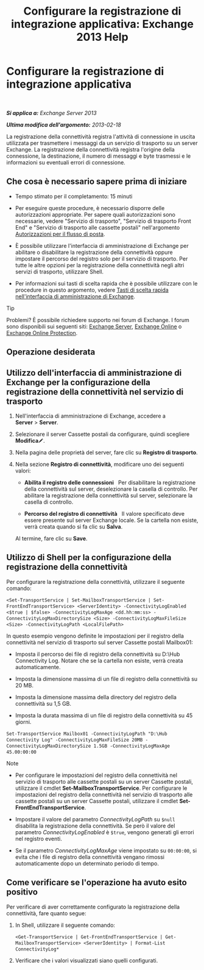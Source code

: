 ﻿---
title: 'Configurare la registrazione di integrazione applicativa: Exchange 2013 Help'
TOCTitle: Configurare la registrazione di integrazione applicativa
ms:assetid: 24e46a79-33ea-44e9-b03c-549db1c86a6f
ms:mtpsurl: https://technet.microsoft.com/it-it/library/Aa996827(v=EXCHG.150)
ms:contentKeyID: 50480184
ms.date: 05/22/2018
mtps_version: v=EXCHG.150
ms.translationtype: MT
---

# Configurare la registrazione di integrazione applicativa

 

_**Si applica a:** Exchange Server 2013_

_**Ultima modifica dell'argomento:** 2013-02-18_

La registrazione della connettività registra l'attività di connessione in uscita utilizzata per trasmettere i messaggi da un servizio di trasporto su un server Exchange. La registrazione della connettività registra l'origine della connessione, la destinazione, il numero di messaggi e byte trasmessi e le informazioni su eventuali errori di connessione.

## Che cosa è necessario sapere prima di iniziare

  - Tempo stimato per il completamento: 15 minuti

  - Per eseguire queste procedure, è necessario disporre delle autorizzazioni appropriate. Per sapere quali autorizzazioni sono necessarie, vedere "Servizio di trasporto", "Servizio di trasporto Front End" e "Servizio di trasporto alle cassette postali" nell'argomento [Autorizzazioni per il flusso di posta](mail-flow-permissions-exchange-2013-help.md).

  - È possibile utilizzare l'interfaccia di amministrazione di Exchange per abilitare o disabilitare la registrazione della connettività oppure impostare il percorso del registro solo per il servizio di trasporto. Per tutte le altre opzioni per la registrazione della connettività negli altri servizi di trasporto, utilizzare Shell.

  - Per informazioni sui tasti di scelta rapida che è possibile utilizzare con le procedure in questo argomento, vedere [Tasti di scelta rapida nell'interfaccia di amministrazione di Exchange](keyboard-shortcuts-in-the-exchange-admin-center-exchange-online-protection-help.md).


> [!TIP]
> Problemi? È possibile richiedere supporto nei forum di Exchange. I forum sono disponibili sui seguenti siti: <A href="https://go.microsoft.com/fwlink/p/?linkid=60612">Exchange Server</A>, <A href="https://go.microsoft.com/fwlink/p/?linkid=267542">Exchange Online</A> o <A href="https://go.microsoft.com/fwlink/p/?linkid=285351">Exchange Online Protection</A>.



## Operazione desiderata

## Utilizzo dell'interfaccia di amministrazione di Exchange per la configurazione della registrazione della connettività nel servizio di trasporto

1.  Nell'interfaccia di amministrazione di Exchange, accedere a **Server** \> **Server**.

2.  Selezionare il server Cassette postali da configurare, quindi scegliere **Modifica**![Icona Modifica](images/JJ218640.6f53ccb2-1f13-4c02-bea0-30690e6ea71d(EXCHG.150).gif "Icona Modifica").

3.  Nella pagina delle proprietà del server, fare clic su **Registro di trasporto**.

4.  Nella sezione **Registro di connettività**, modificare uno dei seguenti valori:
    
      - **Abilita il registro delle connessioni**   Per disabilitare la registrazione della connettività sul server, deselezionare la casella di controllo. Per abilitare la registrazione della connettività sul server, selezionare la casella di controllo.
    
      - **Percorso del registro di connettività**   Il valore specificato deve essere presente sul server Exchange locale. Se la cartella non esiste, verrà creata quando si fa clic su **Salva**.
    
    Al termine, fare clic su **Save**.

## Utilizzo di Shell per la configurazione della registrazione della connettività

Per configurare la registrazione della connettività, utilizzare il seguente comando:

    <Set-TransportService | Set-MailboxTransportService | Set-FrontEndTransportService> <ServerIdentity> -ConnectivityLogEnabled <$true | $false> -ConnectivityLogMaxAge <dd.hh:mm:ss> -ConnectivityLogMaxDirectorySize <Size> -ConnectivityLogMaxFileSize <Size> -ConnectivityLogPath <LocalFilePath>

In questo esempio vengono definite le impostazioni per il registro della connettività nel servizio di trasporto sul server Cassette postali Mailbox01:

  -  Imposta il percorso dei file di registro della connettività su D:\\Hub Connectivity Log. Notare che se la cartella non esiste, verrà creata automaticamente.

  -  Imposta la dimensione massima di un file di registro della connettività su 20 MB.

  -  Imposta la dimensione massima della directory del registro della connettività su 1,5 GB.

  -  Imposta la durata massima di un file di registro della connettività su 45 giorni.

<!-- end list -->

    Set-TransportService Mailbox01 -ConnectivityLogPath "D:\Hub Connectivity Log" -ConnectivityLogMaxFileSize 20MB -ConnectivityLogMaxDirectorySize 1.5GB -ConnectivityLogMaxAge 45.00:00:00


> [!NOTE]
> <UL>
> <LI>
> <P>Per configurare le impostazioni del registro della connettività nel servizio di trasporto alle cassette postali su un server Cassette postali, utilizzare il cmdlet <STRONG>Set-MailboxTransportService</STRONG>. Per configurare le impostazioni del registro della connettività nel servizio di trasporto alle cassette postali su un server Cassette postali, utilizzare il cmdlet <STRONG>Set-FrontEndTransportService</STRONG>.</P>
> <LI>
> <P>Impostare il valore del parametro <EM>ConnectivityLogPath</EM> su <CODE>$null</CODE> disabilita la registrazione della connettività. Se però il valore del parametro <EM>ConnectivityLogEnabled</EM> è <CODE>$true</CODE>, vengono generati gli errori nel registro eventi.</P>
> <LI>
> <P>Se il parametro <EM>ConnectivityLogMaxAge</EM> viene impostato su <CODE>00:00:00</CODE>, si evita che i file di registro della connettività vengano rimossi automaticamente dopo un determinato periodo di tempo.</P></LI></UL>



## Come verificare se l'operazione ha avuto esito positivo

Per verificare di aver correttamente configurato la registrazione della connettività, fare quanto segue:

1.  In Shell, utilizzare il seguente comando:
    
        <Get-TransportService | Get-FrontEndTransportService | Get-MailboxTransportService> <ServerIdentity> | Format-List ConnectivityLog*

2.  Verificare che i valori visualizzati siano quelli configurati.

